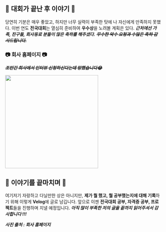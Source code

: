 ## 💬 대회가 끝난 후 이야기 💬
당연히 기분은 매우 좋았고, 하지만 너무 실력이 부족한 탓에 나 자신에게 만족하지 못했다.
이번 연도 **전국대회**는 열심히 준비하여 **우수상**을 노려볼 계획은 있다.
_**근처에선 가족, 친구들, 회사동료 분들이 많은 축하를 해주셨다.**_
_**~~무수한 악수 요청과 수많은 축하 감사드립니다.~~**_
<br>

### **📷 회사 홈페이지 📷**
~~_**조만간 회사에서 인터뷰 신청하신다는데 망했습니다😂**_~~

<img src="https://velog.velcdn.com/images/kimtaekjun/post/ccb2a0b9-415e-4771-b39b-25927b916795/image.webp" width="300px"/>
<br>

## 💬 이야기를 끝마치며 💬
여기저기 자랑하고 다닐만한 상은 아니지만, 
**제가 뭘 했고, 뭘 공부했는지에 대해 기록**하기 위해 이렇게 **Velog**에 글로 남깁니다.
앞으로 이젠 **전국대회 공부, 자격증 공부, 프로젝트**들을 진행하며 지낼 예정입니다.
_**아직 많이 부족한 저의 글을 끝까지 읽어주셔서 감사합니다 !!!**_
<br>

**_사진 출처 : 회사 홈페이지_**